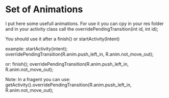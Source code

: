 Set of Animations
===========================

I put here some usefull animations.
For use it you can cpy in your res folder and in your activity class call the overridePendingTransition(int id, int id);


You should use it after a finish() or startActivity(Intent)

example:
	startActivity(intent);
	overridePendingTransition(R.anim.push_left_in,  R.anim.not_move_out);

or:
	finish();
	overridePendingTransition(R.anim.push_left_in,  R.anim.not_move_out);

Note:
In a fragent you can use: getActivity().overridePendingTransition(R.anim.push_left_in,  R.anim.not_move_out);